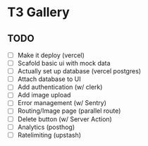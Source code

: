 # T3 Gallery

## TODO

- [ ] Make it deploy (vercel)
- [ ] Scafold basic ui with mock data
- [ ] Actually set up database (vercel postgres)
- [ ] Attach database to UI
- [ ] Add authentication (w/ clerk)
- [ ] Add image upload
- [ ] Error management (w/ Sentry)
- [ ] Routing/Image page (parallel route)
- [ ] Delete button (w/ Server Action)
- [ ] Analytics (posthog)
- [ ] Ratelimiting (upstash)
